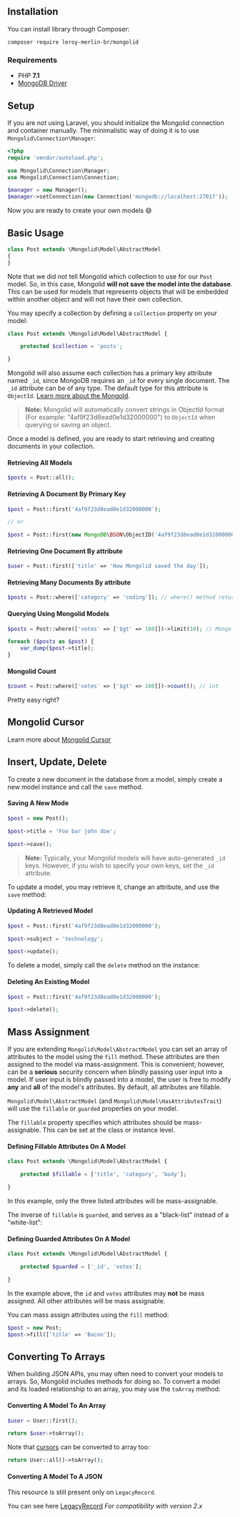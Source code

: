 ## Installation

You can install library through Composer:

```shell
composer require leroy-merlin-br/mongolid
```

### Requirements

- PHP **7.1**
- [MongoDB Driver](http://php.net/manual/en/set.mongodb.php)

## Setup

If you are not using Laravel, you should initialize the Mongolid connection and container manually.
The minimalistic way of doing it is to use `Mongolid\Connection\Manager`:

```php
<?php
require 'vendor/autoload.php';

use Mongolid\Connection\Manager;
use Mongolid\Connection\Connection;

$manager = new Manager();
$manager->setConnection(new Connection('mongodb://localhost:27017'));
```

Now you are ready to create your own models :smile:

## Basic Usage

```php
class Post extends \Mongolid\Model\AbstractModel
{
}
```

Note that we did not tell Mongolid which collection to use for our `Post` model. So, in this case, Mongolid **will not save the model into the database**. 
This can be used for models that represents objects that will be embedded within another object and will not have their own collection.

You may specify a collection by defining a `collection` property on your model:

```php
class Post extends \Mongolid\Model\AbstractModel {

    protected $collection = 'posts';

}
```

Mongolid will also assume each collection has a primary key attribute named `_id`, since MongoDB requires an `_id` for every single document. 
The `_id` attribute can be of any type. The default type for this attribute is `ObjectId`. 
[Learn more about the MongoId](https://docs.mongodb.org/manual/reference/method/ObjectId/).

> **Note:** Mongolid will automatically convert strings in ObjectId format (For example: "4af9f23d8ead0e1d32000000") 
> to `ObjectId` when querying or saving an object.

Once a model is defined, you are ready to start retrieving and creating documents in your collection.

#### Retrieving All Models

```php
$posts = Post::all();
```

#### Retrieving A Document By Primary Key

```php
$post = Post::first('4af9f23d8ead0e1d32000000');

// or

$post = Post::first(new MongoDB\BSON\ObjectID('4af9f23d8ead0e1d32000000'));
```

#### Retrieving One Document By attribute

```php
$user = Post::first(['title' => 'How Mongolid saved the day']);
```

#### Retrieving Many Documents By attribute

```php
$posts = Post::where(['category' => 'coding']); // where() method returns a MongolidCursor
```

#### Querying Using Mongolid Models

```php
$posts = Post::where(['votes' => ['$gt' => 100]])->limit(10); // Mongolid\Cursor\Cursor

foreach ($posts as $post) {
    var_dump($post->title);
}
```

#### Mongolid Count

```php
$count = Post::where(['votes' => ['$gt' => 100]])->count(); // int
```

Pretty easy right?

## Mongolid Cursor

Learn more about [Mongolid Cursor](cursor.md)

## Insert, Update, Delete

To create a new document in the database from a model, simply create a new model instance and call the `save` method.

#### Saving A New Mode

```php
$post = new Post();

$post->title = 'Foo bar john doe';

$post->save();
```

> **Note:** Typically, your Mongolid models will have auto-generated `_id` keys. 
> However, if you wish to specify your own keys, set the `_id` attribute.

To update a model, you may retrieve it, change an attribute, and use the `save` method:

#### Updating A Retrieved Model

```php
$post = Post::first('4af9f23d8ead0e1d32000000');

$post->subject = 'technology';

$post->update();
```

To delete a model, simply call the `delete` method on the instance:

#### Deleting An Existing Model

```php
$post = Post::first('4af9f23d8ead0e1d32000000');

$post->delete();
```

## Mass Assignment

If you are extending `Mongolid\Model\AbstractModel` you can set an array of attributes to the model using the `fill` method. 
These attributes are then assigned to the model via mass-assignment. 
This is convenient; however, can be a **serious** security concern when blindly passing user input into a model. 
If user input is blindly passed into a model, the user is free to modify **any** and **all** of the model's attributes. 
By default, all attributes are fillable.

`Mongolid\Model\AbstractModel` (and `Mongolid\Model\HasAttributesTrait`) will use the `fillable` or `guarded` properties on your model.

The `fillable` property specifies which attributes should be mass-assignable. This can be set at the class or instance level.

#### Defining Fillable Attributes On A Model

```php
class Post extends \Mongolid\Model\AbstractModel {

    protected $fillable = ['title', 'category', 'body'];

}
```

In this example, only the three listed attributes will be mass-assignable.

The inverse of `fillable` is `guarded`, and serves as a "black-list" instead of a "white-list":

#### Defining Guarded Attributes On A Model

```php
class Post extends \Mongolid\Model\AbstractModel {

    protected $guarded = ['_id', 'votes'];

}
```

In the example above, the `id` and `votes` attributes may **not** be mass assigned. 
All other attributes will be mass assignable.

You can mass assign attributes using the `fill` method:

```php
$post = new Post;
$post->fill(['title' => 'Bacon']);
```

## Converting To Arrays

When building JSON APIs, you may often need to convert your models to arrays. So, Mongolid includes methods for doing so. 
To convert a model and its loaded relationship to an array, you may use the `toArray` method:

#### Converting A Model To An Array

```php
$user = User::first();

return $user->toArray();
```

Note that [cursors](cursor.md) can be converted to array too:

```php
return User::all()->toArray();
```

#### Converting A Model To A JSON

This resource is still present only on `LegacyRecord`. 

You can see here [LegacyRecord](legacy/record.md) *For compatibility with version 2.x*

